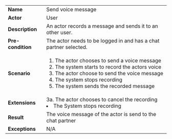 <table>
    <tr>
        <td>
            <strong>Name</strong>
        </td>
        <td>
            Send voice message
        </td>
    </tr>
    <tr>
        <td>
            <strong>Actor</strong>
        </td>
        <td>
            User
        </td>
    </tr>
    <tr>
        <td>
            <strong>Description</strong>            
        </td>
        <td>
            An actor records a message and sends it to an other user.
        </td>
    </tr>
    <tr>
        <td>
            <strong>Pre-condition</strong>
        </td>
        <td>
            The actor needs to be logged in and has a chat partner selected.
        </td>
    </tr>
    <tr>
        <td>
            <strong>Scenario</strong>
        </td>
        <td>
            <ol>
                <li>
                    The actor chooses to send a voice message
                </li>
                <li>
                    The system starts to record the actors voice
                </li>
                <li>
                    The actor choose to send the voice message
                </li>
                <li>
                    The system stops recording
                </li>
                <li>
                    The system sends the recorded message
                </li>
            </ol>
        </td>
    </tr>
    <tr>
        <td>
            <strong>Extensions</strong>
        </td>
        <td>
        3a. The actor chooses to cancel the recording
        <li>
            The System stops recording
        </li>
        </td>
    </tr>
    <tr>
        <td>
            <strong>Result</strong>
        </td>
        <td>
            The voice message of the actor is send to the chat partner
        </td>
    </tr>
    <tr>
        <td>
            <strong>Exceptions</strong>
        </td>
        <td>
            N/A
        </td>
    </tr>
</table>
